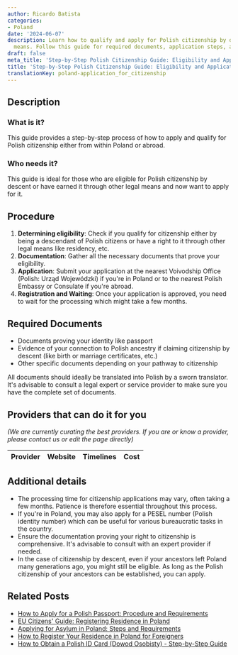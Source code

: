 ```yaml
---
author: Ricardo Batista
categories:
- Poland
date: '2024-06-07'
description: Learn how to qualify and apply for Polish citizenship by descent or legal
  means. Follow this guide for required documents, application steps, and useful tips.
draft: false
meta_title: 'Step-by-Step Polish Citizenship Guide: Eligibility and Application'
title: 'Step-by-Step Polish Citizenship Guide: Eligibility and Application'
translationKey: poland-application_for_citizenship
---
```


## Description
### What is it?
This guide provides a step-by-step process of how to apply and qualify for Polish citizenship either from within Poland or abroad. 

### Who needs it?
This guide is ideal for those who are eligible for Polish citizenship by descent or have earned it through other legal means and now want to apply for it.

## Procedure

1. **Determining eligibility**: Check if you qualify for citizenship either by being a descendant of Polish citizens or have a right to it through other legal means like residency, etc.
2. **Documentation**: Gather all the necessary documents that prove your eligibility.
3. **Application**: Submit your application at the nearest Voivodship Office (Polish: Urząd Wojewódzki) if you're in Poland or to the nearest Polish Embassy or Consulate if you're abroad.
4. **Registration and Waiting**: Once your application is approved, you need to wait for the processing which might take a few months.

## Required Documents

- Documents proving your identity like passport
- Evidence of your connection to Polish ancestry if claiming citizenship by descent (like birth or marriage certificates, etc.)
- Other specific documents depending on your pathway to citizenship

All documents should ideally be translated into Polish by a sworn translator. It's advisable to consult a legal expert or service provider to make sure you have the complete set of documents.

## Providers that can do it for you

_(We are currently curating the best providers. If you are or know a provider, please contact us or edit the page directly)_

| Provider        |     Website     |     Timelines    |       Cost      |
| :-------------: | :-------------: |  :-------------: | :-------------: |

## Additional details

- The processing time for citizenship applications may vary, often taking a few months. Patience is therefore essential throughout this process.
- If you're in Poland, you may also apply for a PESEL number (Polish identity number) which can be useful for various bureaucratic tasks in the country.
- Ensure the documentation proving your right to citizenship is comprehensive. It's advisable to consult with an expert provider if needed.
- In the case of citizenship by descent, even if your ancestors left Poland many generations ago, you might still be eligible. As long as the Polish citizenship of your ancestors can be established, you can apply.


## Related Posts

- [How to Apply for a Polish Passport: Procedure and Requirements](https://tramitit.com/guides/poland/passport/)
- [EU Citizens' Guide: Registering Residence in Poland](https://tramitit.com/guides/poland/registration_of_residence_for_eu_citizens/)
- [Applying for Asylum in Poland: Steps and Requirements](https://tramitit.com/guides/poland/asylum_application/)
- [How to Register Your Residence in Poland for Foreigners](https://tramitit.com/guides/poland/registering_the_residence_of_a_foreigner/)
- [How to Obtain a Polish ID Card (Dowod Osobisty) - Step-by-Step Guide](https://tramitit.com/guides/poland/id_card/)